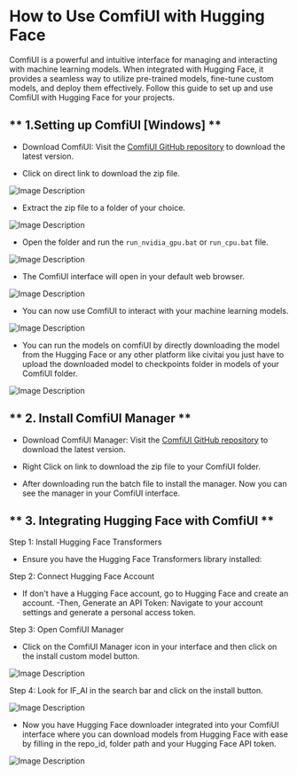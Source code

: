 # **How to Use ComfiUI with Hugging Face**

ComfiUI is a powerful and intuitive interface for managing and interacting with machine learning models. When integrated with Hugging Face, it provides a seamless way to utilize pre-trained models, fine-tune custom models, and deploy them effectively. Follow this guide to set up and use ComfiUI with Hugging Face for your projects.

## ** 1.Setting up ComfiUI [Windows] **

- Download ComfiUI:
Visit the [ComfiUI GitHub repository](https://github.com/comfyanonymous/ComfyUI) to download the latest version.


- Click on direct link to download the zip file.


![Image Description](https://github.com/nikbearbrown/ENGR-0201-Organizing-Academic-Success-AI-for-Personalized-Learning/blob/main/ENGR_0201/ComfiUI_1.png)


- Extract the zip file to a folder of your choice.


![Image Description](https://github.com/nikbearbrown/ENGR-0201-Organizing-Academic-Success-AI-for-Personalized-Learning/blob/main/ENGR_0201/ComfiUI_2.png)


- Open the folder and run the `run_nvidia_gpu.bat` or `run_cpu.bat` file.


![Image Description](https://github.com/nikbearbrown/ENGR-0201-Organizing-Academic-Success-AI-for-Personalized-Learning/blob/main/ENGR_0201/ComfiUI_3.png)


- The ComfiUI interface will open in your default web browser.


![Image Description](https://github.com/nikbearbrown/ENGR-0201-Organizing-Academic-Success-AI-for-Personalized-Learning/blob/main/ENGR_0201/ComfiUI_4.png)


- You can now use ComfiUI to interact with your machine learning models.


![Image Description](https://github.com/nikbearbrown/ENGR-0201-Organizing-Academic-Success-AI-for-Personalized-Learning/blob/main/ENGR_0201/ComfiUI_5.png)


- You can run the models on comfiUI by directly downloading the model from the Hugging Face or any other platform like civitai
you just have to upload the downloaded model to checkpoints folder in models of your ComfiUI folder.


![Image Description](https://github.com/nikbearbrown/ENGR-0201-Organizing-Academic-Success-AI-for-Personalized-Learning/blob/main/ENGR_0201/ComfiUI_6.png)



## ** 2. Install ComfiUI Manager **

- Download ComfiUI Manager:
Visit the [ComfiUI GitHub repository](https://github.com/comfyanonymous/ComfiUI-Manager) to download the latest version.

- Right Click on link to download the zip file to your ComfiUI folder.
- After downloading run the batch file to install the manager. Now you can see the manager in your ComfiUI interface.


## ** 3. Integrating Hugging Face with ComfiUI **

Step 1: Install Hugging Face Transformers 
- Ensure you have the Hugging Face Transformers library installed:

Step 2: Connect Hugging Face Account
- If don't have a Hugging Face account, go to Hugging Face and create an account.
-Then, Generate an API Token:
Navigate to your account settings and generate a personal access token.

Step 3: Open ComfiUI Manager 
- Click on the ComfiUI Manager icon in your interface and then click on the install custom model button.

![Image Description](https://github.com/nikbearbrown/ENGR-0201-Organizing-Academic-Success-AI-for-Personalized-Learning/blob/main/ENGR_0201/ComfiUI_7.png)

Step 4: Look for IF_AI in the search bar and click on the install button.

![Image Description](https://github.com/nikbearbrown/ENGR-0201-Organizing-Academic-Success-AI-for-Personalized-Learning/blob/main/ENGR_0201/ComfiUI_8.png)

- Now you have Hugging Face downloader integrated into your ComfiUI interface where you can download models from Hugging Face with ease by filling in the repo_id, folder path and your Hugging Face API token.

![Image Description](https://github.com/nikbearbrown/ENGR-0201-Organizing-Academic-Success-AI-for-Personalized-Learning/blob/main/ENGR_0201/ComfiUI_9.png)









